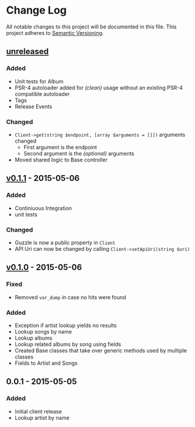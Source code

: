 # Change Log
All notable changes to this project will be documented in this file.
This project adheres to [Semantic Versioning](http://semver.org/).

## [unreleased] ##
### Added ###
- Unit tests for Album
- PSR-4 autoloader added for *(clean)* usage without an existing PSR-4 compatible autoloader
- Tags
- Release Events

### Changed ###
- `Client->get(string $endpoint, [array $arguments = []])` arguments changed
	- First argument is the endpoint
	- Second argument is the *(optional)* arguments
- Moved shared logic to Base controller

## [v0.1.1] - 2015-05-06  ##
### Added ###
- Continiuous Integration
- unit tests

### Changed ###
- Guzzle is now a public property in `Client`
- API Uri can now be changed by calling `Client->setApiUri(string $uri)`

## [v0.1.0] - 2015-05-06 ##

### Fixed ###
- Removed `var_dump` in case no hits were found

### Added ###
- Exception if artist lookup yields no results
- Lookup songs by name
- Lookup albums
- Lookup related albums by song using fields
- Created Base classes that take over generic methods used by multiple classes
- Fields to Artist and Songs

## 0.0.1 - 2015-05-05 ##
### Added ###
- Initial client release
- Lookup artist by name

[unreleased]: https://github.com/PBXg33k/vocadb-php/compare/v0.1.1...develop
[v0.1.1]: https://github.com/PBXg33k/vocadb-php/compare/v0.1.0...v0.1.1
[v0.1.0]: https://github.com/PBXg33k/vocadb-php/compare/v0.0.1...v0.1.0